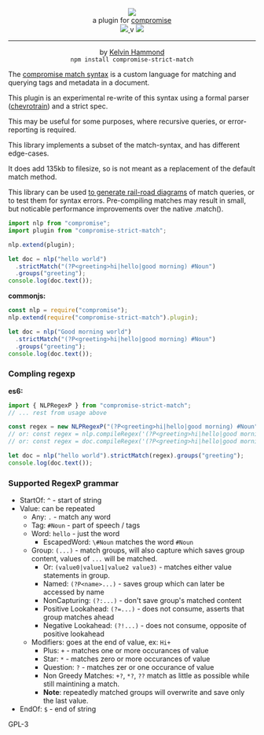 <div align="center">
  <img src="https://cloud.githubusercontent.com/assets/399657/23590290/ede73772-01aa-11e7-8915-181ef21027bc.png" />

  <div>a plugin for <a href="https://github.com/spencermountain/compromise/">compromise</a></div>
  
  <!-- npm version -->
  <a href="https://npmjs.org/package/compromise-strict-match">
    <img src="https://img.shields.io/npm/v/compromise-strict-match.svg?style=flat-square" />
  </a>
  v
  <!-- file size -->
  <a href="https://unpkg.com/compromise-strict-match/builds/compromise-strict-match.min.js">
    <img src="https://badge-size.herokuapp.com/spencermountain/compromise/master/plugins/strict-match/builds/compromise-strict-match.min.js" />
  </a>
   <hr/>
   <div >
   by <a href="https://github.com/kelvinhammond">Kelvin Hammond</a>
   </div>
</div>

<div align="center">
  <code>npm install compromise-strict-match</code>
</div>

The <a href="https://observablehq.com/@spencermountain/compromise-match-syntax">compromise match syntax</a> is a custom language for matching and querying tags and metadata in a document.

This plugin is an experimental re-write of this syntax using a formal parser (<a href="https://github.com/SAP/chevrotain">chevrotrain</a>) and a strict spec.

This may be useful for some purposes, where recursive queries, or error-reporting is required. 

This library implements a subset of the match-syntax, and has different edge-cases.

It does add 135kb to filesize, so is not meant as a replacement of the default match method.

This library can be used <a href="./lib">to generate rail-road diagrams</a> of match queries, or to test them for syntax errors. Pre-compiling matches may result in small, but noticable performance improvements over the native .match().

```javascript
import nlp from "compromise";
import plugin from "compromise-strict-match";

nlp.extend(plugin);

let doc = nlp("hello world")
  .strictMatch("(?P<greeting>hi|hello|good morning) #Noun")
  .groups("greeting");
console.log(doc.text());
```

**commonjs:**

```javascript
const nlp = require("compromise");
nlp.extend(require("compromise-strict-match").plugin);

let doc = nlp("Good morning world")
  .strictMatch("(?P<greeting>hi|hello|good morning) #Noun")
  .groups("greeting");
console.log(doc.text());
```
### Compling regexp

**es6:**

```javascript
import { NLPRegexP } from "compromise-strict-match";
// ... rest from usage above

const regex = new NLPRegexP("(?P<greeting>hi|hello|good morning) #Noun");
// or: const regex = nlp.compileRegex('(?P<greeting>hi|hello|good morning) #Noun');
// or: const regex = doc.compileRegex('(?P<greeting>hi|hello|good morning) #Noun');

let doc = nlp("hello world").strictMatch(regex).groups("greeting");
console.log(doc.text());
```

### Supported RegexP grammar

- StartOf: `^` - start of string
- Value: can be repeated
  - Any: `.` - match any word
  - Tag: `#Noun` - part of speech / tags
  - Word: `hello` - just the word
    - EscapedWord: `\#Noun` matches the word `#Noun`
  - Group: `(...)` - match groups, will also capture which saves group
    content, values of `...` will be matched.
    - Or: `(value0|value1|value2 value3)` - matches either value statements in
      group.
    - Named: `(?P<name>...)` - saves group which can later be accessed by name
    - NonCapturing: `(?:...)` - don't save group's matched content
    - Positive Lookahead: `(?=...)` - does not consume, asserts that group matches ahead
    - Negative Lookahead: `(?!...)` - does not consume, opposite of positive lookahead
  - Modifiers: goes at the end of value, ex: `Hi+`
    - Plus: `+` - matches one or more occurances of value
    - Star: `*` - matches zero or more occurances of value
    - Question: `?` - matches zer or one occurance of value
    - Non Greedy Matches: `+?`, `*?`, `??` match as little as possible while
      still maintining a match.
    - **Note**: repeatedly matched groups will overwrite and save only the last value.
- EndOf: `$` - end of string


GPL-3